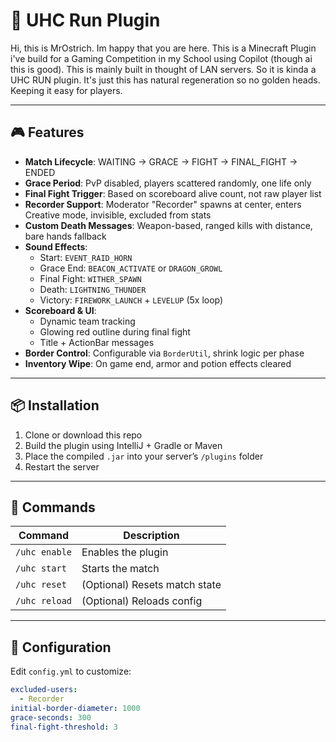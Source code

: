 # 🏹 UHC Run Plugin
Hi, this is MrOstrich. Im happy that you are here. This is a Minecraft Plugin i've build for a Gaming Competition in my School using Copilot (though ai this is good). This is mainly built in thought of LAN servers.
So it is kinda a UHC RUN plugin. It's just this has natural regeneration so no golden heads. Keeping it easy for players.

---

## 🎮 Features

- **Match Lifecycle**: WAITING → GRACE → FIGHT → FINAL_FIGHT → ENDED
- **Grace Period**: PvP disabled, players scattered randomly, one life only
- **Final Fight Trigger**: Based on scoreboard alive count, not raw player list
- **Recorder Support**: Moderator "Recorder" spawns at center, enters Creative mode, invisible, excluded from stats
- **Custom Death Messages**: Weapon-based, ranged kills with distance, bare hands fallback
- **Sound Effects**:
  - Start: `EVENT_RAID_HORN`
  - Grace End: `BEACON_ACTIVATE` or `DRAGON_GROWL`
  - Final Fight: `WITHER_SPAWN`
  - Death: `LIGHTNING_THUNDER`
  - Victory: `FIREWORK_LAUNCH` + `LEVELUP` (5x loop)
- **Scoreboard & UI**:
  - Dynamic team tracking
  - Glowing red outline during final fight
  - Title + ActionBar messages
- **Border Control**: Configurable via `BorderUtil`, shrink logic per phase
- **Inventory Wipe**: On game end, armor and potion effects cleared

---

## 📦 Installation

1. Clone or download this repo
2. Build the plugin using IntelliJ + Gradle or Maven
3. Place the compiled `.jar` into your server’s `/plugins` folder
4. Restart the server

---

## 🚀 Commands

| Command         | Description                          |
|----------------|--------------------------------------|
| `/uhc enable`  | Enables the plugin                   |
| `/uhc start`   | Starts the match                     |
| `/uhc reset`   | (Optional) Resets match state        |
| `/uhc reload`  | (Optional) Reloads config            |

---

## 🔧 Configuration

Edit `config.yml` to customize:

```yaml
excluded-users:
  - Recorder
initial-border-diameter: 1000
grace-seconds: 300
final-fight-threshold: 3
